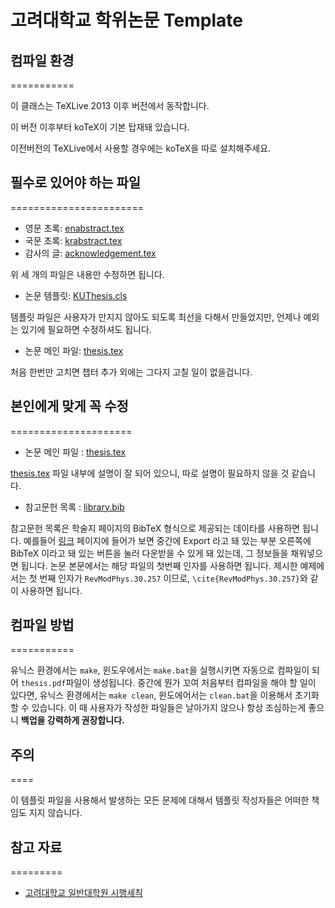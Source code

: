 # 고려대학교 학위논문 Template

## 컴파일 환경

===========

이 클래스는 TeXLive 2013 이후 버전에서 동작합니다.

이 버전 이후부터 koTeX이 기본 탑재돼 있습니다.

이전버전의 TeXLive에서 사용할 경우에는 koTeX을 따로 설치해주세요.

## 필수로 있어야 하는 파일

=======================

* 영문 초록: [enabstract.tex](./enabstract.tex)
* 국문 초록: [krabstract.tex](./krabstract.tex)
* 감사의 글: [acknowledgement.tex](acknowledgement.tex)

위 세 개의 파일은 내용만 수정하면 됩니다.

* 논문 템플릿: [KUThesis.cls](KUThesis.cls)

템플릿 파일은 사용자가 만지지 않아도 되도록 최선을 다해서 만들었지만, 언제나 예외는 있기에 필요하면 수정하셔도 됩니다.

* 논문 메인 파일: [thesis.tex](thesis.tex)

처음 한번만 고치면 챕터 추가 외에는 그다지 고칠 일이 없을겁니다.

## 본인에게 맞게 꼭 수정

=====================

* 논문 메인 파일 : [thesis.tex](thesis.tex)

[thesis.tex](thesis.tex) 파일 내부에 설명이 잘 되어 있으니, 따로 설명이 필요하지 않을 것 같습니다.

* 참고문헌 목록 : [library.bib](library.bib)

참고문헌 목록은 학술지 페이지의 BibTeX 형식으로 제공되는 데이타를 사용하면 됩니다.
예를들어 [링크](http://rmp.aps.org/abstract/RMP/v30/i2/p257_1) 페이지에 들어가 보면 중간에 Export 라고 돼 있는 부분 오른쪽에 BibTeX 이라고 돼 있는 버튼을 눌러 다운받을 수 있게 돼 있는데, 그 정보들을 채워넣으면 됩니다. 논문 본문에서는 해당 파일의 첫번째 인자를 사용하면 됩니다. 제시한 예제에서는 첫 번째 인자가 `RevModPhys.30.257` 이므로, `\cite{RevModPhys.30.257}`와 같이 사용하면 됩니다.

## 컴파일 방법

===========

유닉스 환경에서는 `make`, 윈도우에서는 `make.bat`을 실행시키면 자동으로 컴파일이 되어 `thesis.pdf`파일이 생성됩니다. 중간에 뭔가 꼬여 처음부터 컴파일을 해야 할 일이 있다면, 유닉스 환경에서는 `make clean`, 윈도에어서는 `clean.bat`을 이용해서 초기화 할 수 있습니다. 이 때 사용자가 작성한 파일들은 날아가지 않으나 항상 조심하는게 좋으니 **백업을 강력하게 권장합니다.**

## 주의

====

이 템플릿 파일을 사용해서 발생하는 모든 문제에 대해서 템플릿 작성자들은 어떠한 책임도 지지 않습니다.

## 참고 자료

=========

* [고려대학교 일반대학원 시행세칙](http://www.korea.ac.kr/user/university/upload/rule/egovtemp_202111151058195410.pdf)

